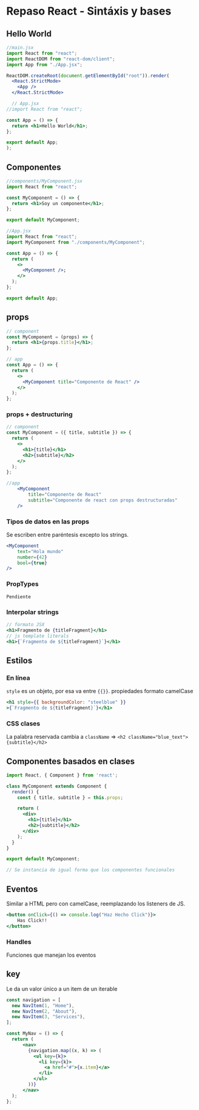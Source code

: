 <!-- 16 de Junio 2023 -->

# Repaso React - Sintáxis y bases

## Hello World

```jsx
//main.jsx
import React from "react";
import ReactDOM from "react-dom/client";
import App from "./App.jsx";

ReactDOM.createRoot(document.getElementById("root")).render(
  <React.StrictMode>
    <App />
  </React.StrictMode>

  // App.jsx
//import React from "react";

const App = () => {
  return <h1>Hello World</h1>;
};

export default App;
);
```

## Componentes
```jsx
//components/MyComponent.jsx
import React from "react";

const MyComponent = () => {
  return <h1>Soy un componente</h1>;
};

export default MyComponent;

//App.jsx
import React from "react";
import MyComponent from "./components/MyComponent";

const App = () => {
  return (
    <>
      <MyComponent />;
    </>
  );
};

export default App;
```

## props

```jsx
// component
const MyComponent = (props) => {
  return <h1>{props.title}</h1>;
};

// app
const App = () => {
  return (
    <>
      <MyComponent title="Componente de React" />
    </>
  );
};
```

### props + destructuring

```jsx
// component
const MyComponent = ({ title, subtitle }) => {
  return (
    <>
      <h1>{title}</h1>
      <h2>{subtitle}</h2>
    </>
  );
};

//app
    <MyComponent
        title="Componente de React"
        subtitle="Componente de react con props destructuradas"
    />
```

### Tipos de datos en las props
Se escriben entre paréntesis excepto los strings.

```jsx
<MyComponent
    text="Hola mundo"
    number={42}
    bool={true}
/>
```

### PropTypes
`Pendiente`

### Interpolar strings

```jsx
// formato JSX
<h1>Fragmento de {titleFragment}</h1>
// js template literals
<h1>{`Fragmento de ${titleFragment}`}</h1>
```
## Estilos

### En línea
`style` es un objeto, por esa va entre `{{}}`. propiedades formato camelCase
```jsx
<h1 style={{ backgroundColor: "steelblue" }}
>{`Fragmento de ${titleFragment}`}</h1>
```
### CSS clases
La palabra reservada cambia a `className` => `<h2 className="blue_text">{subtitle}</h2>`

## Componentes basados en clases

```jsx
import React, { Component } from 'react';

class MyComponent extends Component {
  render() {
    const { title, subtitle } = this.props;

    return (
      <div>
        <h1>{title}</h1>
        <h2>{subtitle}</h2>
      </div>
    );
  }
}

export default MyComponent;

// Se instancia de igual forma que los componentes funcionales
```

## Eventos
Similar a HTML pero con camelCase, reemplazando los listeners de JS.

```jsx
<button onClick={() => console.log("Haz Hecho Click")}>
    Has Click!!
</button>
```

### Handles
Funciones que manejan los eventos

## key
Le da un valor único a un item de un iterable

```jsx
const navigation = [
  new NavItem(1, "Home"),
  new NavItem(2, "About"),
  new NavItem(3, "Services"),
];

const MyNav = () => {
  return (    
      <nav>
        {navigation.map((x, k) => (
          <ul key={k}>
            <li key={k}>
              <a href="#">{x.item}</a>
            </li>
          </ul>
        ))}
      </nav>    
  );
};
```




